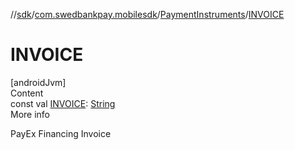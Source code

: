 //[sdk](../../../index.md)/[com.swedbankpay.mobilesdk](../index.md)/[PaymentInstruments](index.md)/[INVOICE](-i-n-v-o-i-c-e.md)



# INVOICE  
[androidJvm]  
Content  
const val [INVOICE](-i-n-v-o-i-c-e.md): [String](https://kotlinlang.org/api/latest/jvm/stdlib/kotlin/-string/index.html)  
More info  


PayEx Financing Invoice

  



